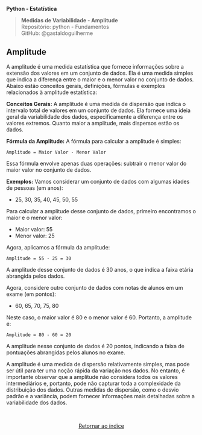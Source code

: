 **Python - Estatística** 
>**Medidas de Variabilidade - Amplitude**    
> Repositório: python - Fundamentos  
> GitHub: @gastaldoguilherme
&nbsp;



## Amplitude

A amplitude é uma medida estatística que fornece informações sobre a extensão dos valores em um conjunto de dados. Ela é uma medida simples que indica a diferença entre o maior e o menor valor no conjunto de dados. Abaixo estão conceitos gerais, definições, fórmulas e exemplos relacionados à amplitude estatística:

**Conceitos Gerais:**
A amplitude é uma medida de dispersão que indica o intervalo total de valores em um conjunto de dados. Ela fornece uma ideia geral da variabilidade dos dados, especificamente a diferença entre os valores extremos. Quanto maior a amplitude, mais dispersos estão os dados.

**Fórmula da Amplitude:**
A fórmula para calcular a amplitude é simples:
```
Amplitude = Maior Valor - Menor Valor
```
Essa fórmula envolve apenas duas operações: subtrair o menor valor do maior valor no conjunto de dados.

**Exemplos:**
Vamos considerar um conjunto de dados com algumas idades de pessoas (em anos):

- 25, 30, 35, 40, 45, 50, 55

Para calcular a amplitude desse conjunto de dados, primeiro encontramos o maior e o menor valor:
- Maior valor: 55
- Menor valor: 25

Agora, aplicamos a fórmula da amplitude:
```
Amplitude = 55 - 25 = 30
```
A amplitude desse conjunto de dados é 30 anos, o que indica a faixa etária abrangida pelos dados.

Agora, considere outro conjunto de dados com notas de alunos em um exame (em pontos):

- 60, 65, 70, 75, 80

Neste caso, o maior valor é 80 e o menor valor é 60. Portanto, a amplitude é:
```
Amplitude = 80 - 60 = 20
```
A amplitude nesse conjunto de dados é 20 pontos, indicando a faixa de pontuações abrangidas pelos alunos no exame.

A amplitude é uma medida de dispersão relativamente simples, mas pode ser útil para ter uma noção rápida da variação nos dados. No entanto, é importante observar que a amplitude não considera todos os valores intermediários e, portanto, pode não capturar toda a complexidade da distribuição dos dados. Outras medidas de dispersão, como o desvio padrão e a variância, podem fornecer informações mais detalhadas sobre a variabilidade dos dados.





&nbsp;

<div align="center">
   
[Retornar ao índice](/README.md)

</div>